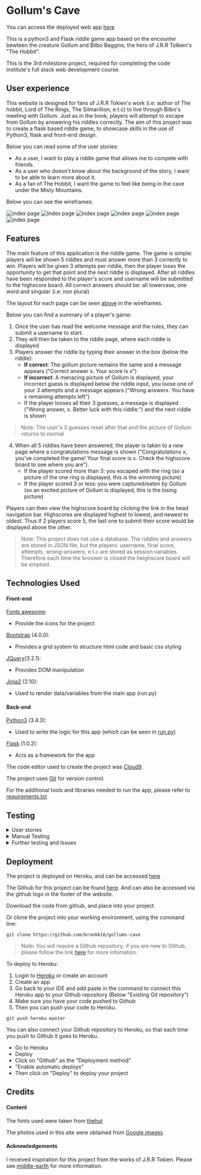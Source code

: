 # Gollum's Cave

You can access the deployed web app [here](https://gollums-cave.herokuapp.com)

This is a python3 and Flask riddle game app based on the encounter bewteen the creature Gollum and Bilbo Baggins, the hero of J.R.R Tolkien's "The Hobbit".

This is the 3rd milestone project, required for completing the code institute's full stack web development course.

## User experience 

This website is designed for fans of J.R.R Tokien's work (i.e: author of The hobbit, Lord of The Rings, The Silmarillion, e.t.c) to live through Bilbo's meeting with Gollum. Just as in the book, players will attempt to escape from Gollum by answering his riddles correctly. The aim of this project was to create a flask based riddle game, to showcase skills in the use of Python3, flask and front-end design.


Below you can read some of the user stories:

* As a user, I want to play a riddle game that allows me to compete with friends.
* As a user who doesn't know about the background of the story, I want to be able to learn more about it.
* As a fan of The Hobbit, I want the game to feel like being in the cave under the Misty Mountains.

Below you can see the wireframes:

![index page](wireframes/index.png)
![index page](wireframes/about.png)
![index page](wireframes/about_2.png)
![index page](wireframes/riddle.png)
![index page](wireframes/highscore.png)
![index page](wireframes/game_over.png)


## Features

The main feature of this application is the riddle game. The game is simple: players will be shown 5 riddles and must answer more than 3 correctly to win. Players will be given 3 attempts per riddle, then the player loses the opportunity to get that point and the next riddle is displayed. After all riddles have been  responded to the player's score and username will be submitted to the highscore board. 
All correct answers should be: all lowercase, one word and singular (i.e: non plural)

The layout for each page can be seen [above](#wireframes) in the wireframes.

Below you can find a summary of a player's game: 

1. Once the user has read the welcome message and the rules, they can submit a username to start. 
2. They will then be taken to the riddle page, where each riddle is displayed
3. Players answer the riddle by typing their answer in the box (below the riddle): 
   * **If correct**: The gollum picture remains the same and a message appears ("Correct answer x. Your score is x")
   * **If incorrect**: A menacing picture of Gollum is displayed, your incorrect guess is displayed below the riddle input, you loose one of your 3 attempts and a message appears ("Wrong answerx. You have x remaining attempts left")
   * If the player looses all their 3 guesses, a message is displayed ("Wrong answer, x. Better luck with this riddle:") and the next riddle is shown
> Note: The user's 3 guesses reset after that and the picture of Gollum returns to normal  
4. When all 5 riddles have been answered, the player is taken to a new page where a congratulations message is shown ("Congratulations x, you've completed the game! Your final score is x. Check the highscore board to see where you are"). 
   * If the player scored more than 3: you escaped with the ring (so a picture of the one ring is displayed, this is the winnning picture)
   * If the player scored 3 or less: you were captured/eaten by Gollum (so an excited picture of Gollum is displayed, this is the losing picture)
     
Players can then view the highscore board by clicking the link in the head navigation bar. Highscores are displayed highest to lowest, and newest to oldest. Thus if 2 players score 5, the last one to submit their score would be displayed above the other.

> Note: This project does not use a database. The riddles and answers are stored in JSON file, but the players: username, final score, attempts, wrong-answers, e.t.c are stored as session variables. Therefore each time the broswer is closed the heighscore board will be emptied. 
 

## Technologies Used

#### Front-end

[Fonts awesome](https://fontawesome.com):
* Provide the icons for the project 

[Bootstrap](https://getbootstrap.com/docs/4.0/getting-started/introduction/) (4.0.0):
* Provides a grid system to structure html code and basic css styling

[JQuery](https://jquery.com)(3.2.1):
* Provides DOM manipulation

[Jinja2](http://jinja.pocoo.org/docs/2.10/) (2.10):
* Used to render data/variables from the main app (run.py) 

#### Back-end

[Python3](https://www.python.org/download/releases/3.0/) (3.4.3):
* Used to write the logic for this app (which can be seen in [run.py](https://github.com/brookk16/gollums-cave/blob/master/run.py))

[Flask](http://flask.pocoo.org) (1.0.2):
* Acts as a framework for the app


The code editor used to create the project was [Cloud9](https://c9.io/signup).

The project uses [Git](https://git-scm.com) for version control.

For the additional tools and libraries needed to run the app, please refer to [requirements.txt](https://github.com/brookk16/Cuisine/blob/master/requirements.txt)


## Testing


<details>
<summary>User stories</summary>
<br>
User stories were checked to ensure this project meets their requests:

* The site allows multiple people to play at once and then submits their scores (and rank), therefore allowing users to compete.
* For users who are unaware of the story, there is an about page describing the characters and the event.
* The game is designed to feel as though you are in the cave with Gollum (the changing pictures help bring the game to life)
</details>

<details>
<summary>Manual Testing</summary>
<br>
Manual testing was conducted on all main features of the app (features outlined [here](#features)).

> note: all tests begin by starting at the index/welcome page.

> note: all tests are from the desktop perspective. For mobile, any references to a "nav bar", will require clicking on the "ring" symbol first to reveal the menu (screen sizes < 575px).

The first tests checked that all the templates were rendering correctly across all screen sizes, no errors were found.

The rest of the tests consisted of checking the riddle function and highscore board features of the app:

**Riddle app testing**

1. **If user answers all riddles incorrectly**
   * User begins by adding a username (ex: user 1)
   * User answers all 5 riddles the same way, using the answer "x" (this is submitted 3 times per riddles to use all 3 attempts)

   * Each time a riddle was answered incorrectly the picture changed to a menacing picture of Gollum and the correct message displayed.
   * When all riddles were answered the user was taken to the game over page where the losing picture was displayed along with the correct losing message.
   * Then used the "Highscores" link in the nav, where user 1 was displayed along with a rank of 1 (currently being the only entry)
> Note: The "Wrong guesses" functionality was also tested and resets the 3 attempts after each new riddle is displayed.

2. **If user answers 3 or less**
   * Followed same pattern as test 1 (using user 2)
   * **Except** answered riddles 1,2 and 3 correctly
   * User was taken to the game over page where the losing picture was displayed along with the correct losing message.
   * The highscore board showed user 2 with rank 1 (above user 1 in rank 2) and a score of 3
> Note: The same results are shown for users who only answer 1 or 2 of the riddles correctly 

3. **If the user answers 4 or more correclty**
   * Followed the same pattern as test 1 (using user 3)
   * **Except** answered all riddles correctly
   * When all riddles were answered correctly, user 3 was taken to the game over page and saw a congratulations message along with the winning picture.
   * On the highscore board, user 3 was now ranked 1 (with user 2 in rank 2 and user 1 in rank 3) with a score of 5.

The highscore board capacity was also checked, and no more than 11 entries are displayed on the page. Thereofore if a 12th user submits their score, it will only be displayed on the highscore board if their score is greater than the score at the 11th place. However, if the score at rank 11 is equal to the score submitted by the user, the newer score sill be displayed. So even though the user at rank 11 and the new user may have 0 points, the new user will replace the user at rank 11.
</details>

<details>
<summary>Further testing and Issues</summary>
<br>
1. HTML and CSS code were both validated using W3C [HTMl](https://validator.w3.org) and [CSS](https://jigsaw.w3.org/css-validator/) validator.

> note: HTML validation threw up errors, although these were concerning the Jinja2 templating language used in the html templates.


Issues:

* As no database is being used, user info is not being saved. Therefore users cannot "reserve" usernames, and usernames may be doubled. However, due to the simple nature of the riddle game I did not feel such features were required.
* The author is not yet skilled in automated testing, and as such was unable to adhere to a test driven development approach. 
</details>


## Deployment

The project is deployed on Heroku, and can be accessed [here](https://gollums-cave.herokuapp.com) 

The Github for this project can be found [here](https://github.com/brookk16/gollums-cave). And can also be accessed via the github logo in the footer of the website.

Download the code from github, and place into your project. 

Or clone the project into your working environment, using the command line:

~~~
git clone https://github.com/brookk16/gollums-cave
~~~

> Note: You will require a Github repository, if you are new to Github, please follow the link [here](https://github.com) for more infomation.

To deploy to Heroku:

1. Login to [Heroku](https://www.heroku.com) or create an account
2. Create an app
3. Go back to your IDE and add paste in the command to connect this Heroku app to your Github repository (Below "Existing Git repository")
4. Make sure you have your code pushed to Github
5. Then you can push your code to Heroku.
~~~
git push heroku master
~~~

You can also connect your Github repository to Heroku, so that each time you push to Github it goes to Heroku.
* Go to Heroku 
* Deploy 
* Click on "Github" as the  "Deployment method" 
* "Enable automatic deploys" 
* Then click on "Deploy" to deploy your project 

## Credits

#### Content

The fonts used were taken from [thehut](http://www.thehutt.de/tolkien/fonts.html)

The photos used in this site were obtained from [Google images](https://www.google.com/search?rls=en&q=google+images+Gollum&tbm=isch&source=univ&client=safari&sa=X&ved=2ahUKEwjjztKioJHhAhWYTBUIHXriCmwQsAR6BAgJEAE&biw=1440&bih=769)

#### Acknowledgements

I received inspiration for this project from the works of J.R.R Tokien. Please see [middle-earth](https://www.middleearth.com) for more information.